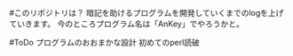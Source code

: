 #このリポジトリは？
暗記を助けるプログラムを開発していくまでのlogを上げていきます。
今のところプログラム名は「AnKey」でやろうかと。


#ToDo
プログラムのおおまかな設計
初めてのperl読破

